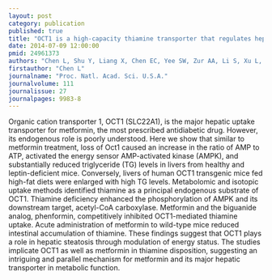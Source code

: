 ```yaml
---
layout: post
category: publication
published: true
title: "OCT1 is a high-capacity thiamine transporter that regulates hepatic steatosis and is a target of metformin."
date: 2014-07-09 12:00:00
pmid: 24961373
authors: "Chen L, Shu Y, Liang X, Chen EC, Yee SW, Zur AA, Li S, Xu L, Keshari KR, Lin MJ, Chien HC, Zhang Y, Morrissey KM, Liu J, Ostrem J, Younger NS, Kurhanewicz J, Shokat KM, Ashrafi K, Giacomini KM"
firstauthor: "Chen L"
journalname: "Proc. Natl. Acad. Sci. U.S.A."
journalvolume: 111
journalissue: 27
journalpages: 9983-8
---
```


Organic cation transporter 1, OCT1 (SLC22A1), is the major hepatic uptake transporter for metformin, the most prescribed antidiabetic drug. However, its endogenous role is poorly understood. Here we show that similar to metformin treatment, loss of Oct1 caused an increase in the ratio of AMP to ATP, activated the energy sensor AMP-activated kinase (AMPK), and substantially reduced triglyceride (TG) levels in livers from healthy and leptin-deficient mice. Conversely, livers of human OCT1 transgenic mice fed high-fat diets were enlarged with high TG levels. Metabolomic and isotopic uptake methods identified thiamine as a principal endogenous substrate of OCT1. Thiamine deficiency enhanced the phosphorylation of AMPK and its downstream target, acetyl-CoA carboxylase. Metformin and the biguanide analog, phenformin, competitively inhibited OCT1-mediated thiamine uptake. Acute administration of metformin to wild-type mice reduced intestinal accumulation of thiamine. These findings suggest that OCT1 plays a role in hepatic steatosis through modulation of energy status. The studies implicate OCT1 as well as metformin in thiamine disposition, suggesting an intriguing and parallel mechanism for metformin and its major hepatic transporter in metabolic function.

